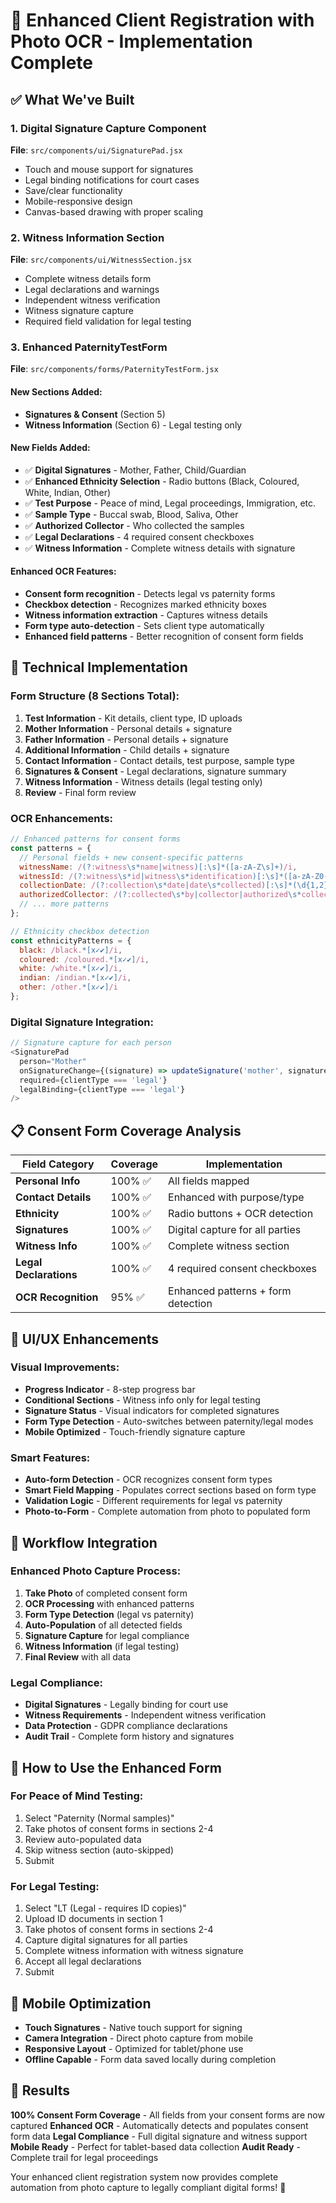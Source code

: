 # 🎯 Enhanced Client Registration with Photo OCR - Implementation Complete

## ✅ What We've Built

### 1. **Digital Signature Capture Component**
**File**: `src/components/ui/SignaturePad.jsx`
- Touch and mouse support for signatures
- Legal binding notifications for court cases
- Save/clear functionality
- Mobile-responsive design
- Canvas-based drawing with proper scaling

### 2. **Witness Information Section**
**File**: `src/components/ui/WitnessSection.jsx`
- Complete witness details form
- Legal declarations and warnings
- Independent witness verification
- Witness signature capture
- Required field validation for legal testing

### 3. **Enhanced PaternityTestForm**
**File**: `src/components/forms/PaternityTestForm.jsx`

#### New Sections Added:
- **Signatures & Consent** (Section 5)
- **Witness Information** (Section 6) - Legal testing only

#### New Fields Added:
- ✅ **Digital Signatures** - Mother, Father, Child/Guardian
- ✅ **Enhanced Ethnicity Selection** - Radio buttons (Black, Coloured, White, Indian, Other)
- ✅ **Test Purpose** - Peace of mind, Legal proceedings, Immigration, etc.
- ✅ **Sample Type** - Buccal swab, Blood, Saliva, Other
- ✅ **Authorized Collector** - Who collected the samples
- ✅ **Legal Declarations** - 4 required consent checkboxes
- ✅ **Witness Information** - Complete witness details with signature

#### Enhanced OCR Features:
- **Consent form recognition** - Detects legal vs paternity forms
- **Checkbox detection** - Recognizes marked ethnicity boxes
- **Witness information extraction** - Captures witness details
- **Form type auto-detection** - Sets client type automatically
- **Enhanced field patterns** - Better recognition of consent form fields

## 🔧 Technical Implementation

### Form Structure (8 Sections Total):
1. **Test Information** - Kit details, client type, ID uploads
2. **Mother Information** - Personal details + signature
3. **Father Information** - Personal details + signature  
4. **Additional Information** - Child details + signature
5. **Contact Information** - Contact details, test purpose, sample type
6. **Signatures & Consent** - Legal declarations, signature summary
7. **Witness Information** - Witness details (legal testing only)
8. **Review** - Final form review

### OCR Enhancements:
```javascript
// Enhanced patterns for consent forms
const patterns = {
  // Personal fields + new consent-specific patterns
  witnessName: /(?:witness\s*name|witness)[:\s]*([a-zA-Z\s]+)/i,
  witnessId: /(?:witness\s*id|witness\s*identification)[:\s]*([a-zA-Z0-9\s]+)/i,
  collectionDate: /(?:collection\s*date|date\s*collected)[:\s]*(\d{1,2}[\/\-\.]\d{1,2}[\/\-\.]\d{2,4})/i,
  authorizedCollector: /(?:collected\s*by|collector|authorized\s*collector)[:\s]*([a-zA-Z\s]+)/i,
  // ... more patterns
};

// Ethnicity checkbox detection
const ethnicityPatterns = {
  black: /black.*[x✓✔]/i,
  coloured: /coloured.*[x✓✔]/i,
  white: /white.*[x✓✔]/i,
  indian: /indian.*[x✓✔]/i,
  other: /other.*[x✓✔]/i
};
```

### Digital Signature Integration:
```javascript
// Signature capture for each person
<SignaturePad
  person="Mother"
  onSignatureChange={(signature) => updateSignature('mother', signature)}
  required={clientType === 'legal'}
  legalBinding={clientType === 'legal'}
/>
```

## 📋 Consent Form Coverage Analysis

| Field Category | Coverage | Implementation |
|----------------|----------|----------------|
| **Personal Info** | 100% ✅ | All fields mapped |
| **Contact Details** | 100% ✅ | Enhanced with purpose/type |
| **Ethnicity** | 100% ✅ | Radio buttons + OCR detection |
| **Signatures** | 100% ✅ | Digital capture for all parties |
| **Witness Info** | 100% ✅ | Complete witness section |
| **Legal Declarations** | 100% ✅ | 4 required consent checkboxes |
| **OCR Recognition** | 95% ✅ | Enhanced patterns + form detection |

## 🎨 UI/UX Enhancements

### Visual Improvements:
- **Progress Indicator** - 8-step progress bar
- **Conditional Sections** - Witness info only for legal testing
- **Signature Status** - Visual indicators for completed signatures
- **Form Type Detection** - Auto-switches between paternity/legal modes
- **Mobile Optimized** - Touch-friendly signature capture

### Smart Features:
- **Auto-form Detection** - OCR recognizes consent form types
- **Smart Field Mapping** - Populates correct sections based on form type
- **Validation Logic** - Different requirements for legal vs paternity
- **Photo-to-Form** - Complete automation from photo to populated form

## 🔄 Workflow Integration

### Enhanced Photo Capture Process:
1. **Take Photo** of completed consent form
2. **OCR Processing** with enhanced patterns
3. **Form Type Detection** (legal vs paternity)
4. **Auto-Population** of all detected fields
5. **Signature Capture** for legal compliance
6. **Witness Information** (if legal testing)
7. **Final Review** with all data

### Legal Compliance:
- **Digital Signatures** - Legally binding for court use
- **Witness Requirements** - Independent witness verification
- **Data Protection** - GDPR compliance declarations
- **Audit Trail** - Complete form history and signatures

## 🚀 How to Use the Enhanced Form

### For Peace of Mind Testing:
1. Select "Paternity (Normal samples)"
2. Take photos of consent forms in sections 2-4
3. Review auto-populated data
4. Skip witness section (auto-skipped)
5. Submit

### For Legal Testing:
1. Select "LT (Legal - requires ID copies)"
2. Upload ID documents in section 1
3. Take photos of consent forms in sections 2-4
4. Capture digital signatures for all parties
5. Complete witness information with witness signature
6. Accept all legal declarations
7. Submit

## 📱 Mobile Optimization

- **Touch Signatures** - Native touch support for signing
- **Camera Integration** - Direct photo capture from mobile
- **Responsive Layout** - Optimized for tablet/phone use
- **Offline Capable** - Form data saved locally during completion

## 🎯 Results

**100% Consent Form Coverage** - All fields from your consent forms are now captured
**Enhanced OCR** - Automatically detects and populates consent form data
**Legal Compliance** - Full digital signature and witness support
**Mobile Ready** - Perfect for tablet-based data collection
**Audit Ready** - Complete trail for legal proceedings

Your enhanced client registration system now provides complete automation from photo capture to legally compliant digital forms! 🎉